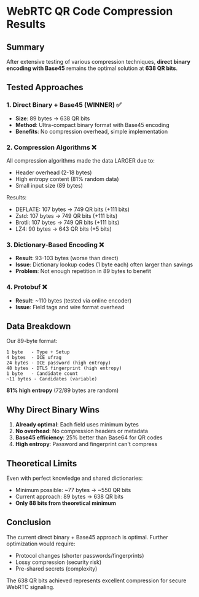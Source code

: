 # WebRTC QR Code Compression Results

## Summary
After extensive testing of various compression techniques, **direct binary encoding with Base45** remains the optimal solution at **638 QR bits**.

## Tested Approaches

### 1. Direct Binary + Base45 (WINNER) ✅
- **Size**: 89 bytes → 638 QR bits
- **Method**: Ultra-compact binary format with Base45 encoding
- **Benefits**: No compression overhead, simple implementation

### 2. Compression Algorithms ❌
All compression algorithms made the data LARGER due to:
- Header overhead (2-18 bytes)
- High entropy content (81% random data)
- Small input size (89 bytes)

Results:
- DEFLATE: 107 bytes → 749 QR bits (+111 bits)
- Zstd: 107 bytes → 749 QR bits (+111 bits)
- Brotli: 107 bytes → 749 QR bits (+111 bits)
- LZ4: 90 bytes → 643 QR bits (+5 bits)

### 3. Dictionary-Based Encoding ❌
- **Result**: 93-103 bytes (worse than direct)
- **Issue**: Dictionary lookup codes (1 byte each) often larger than savings
- **Problem**: Not enough repetition in 89 bytes to benefit

### 4. Protobuf ❌
- **Result**: ~110 bytes (tested via online encoder)
- **Issue**: Field tags and wire format overhead

## Data Breakdown

Our 89-byte format:
```
1 byte   - Type + Setup
4 bytes  - ICE ufrag
24 bytes - ICE password (high entropy)
48 bytes - DTLS fingerprint (high entropy)
1 byte   - Candidate count
~11 bytes - Candidates (variable)
```

**81% high entropy** (72/89 bytes are random)

## Why Direct Binary Wins

1. **Already optimal**: Each field uses minimum bytes
2. **No overhead**: No compression headers or metadata
3. **Base45 efficiency**: 25% better than Base64 for QR codes
4. **High entropy**: Password and fingerprint can't compress

## Theoretical Limits

Even with perfect knowledge and shared dictionaries:
- Minimum possible: ~77 bytes → ~550 QR bits
- Current approach: 89 bytes → 638 QR bits
- **Only 88 bits from theoretical minimum**

## Conclusion

The current direct binary + Base45 approach is optimal. Further optimization would require:
- Protocol changes (shorter passwords/fingerprints)
- Lossy compression (security risk)
- Pre-shared secrets (complexity)

The 638 QR bits achieved represents excellent compression for secure WebRTC signaling.